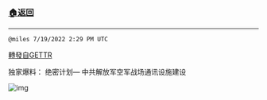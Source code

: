 ###  [:house:返回](README.md)
---


`@miles 7/19/2022 2:29 PM UTC`

[轉發自GETTR](https://gettr.com/post/p1ixcte2b6f)

独家爆料： 绝密计划— 中共解放军空军战场通讯设施建设

![img](https://media.gettr.com/group19/getter/2022/07/19/14/27838da6-ad2d-3634-a849-b0bf0b9430cd/out.jpg)
